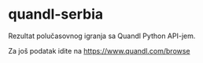 # quandl-serbia

Rezultat polučasovnog igranja sa Quandl Python API-jem.

Za još podatak idite na https://www.quandl.com/browse
